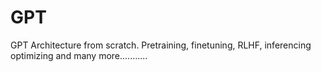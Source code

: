 # GPT
GPT Architecture from scratch. Pretraining, finetuning, RLHF, inferencing optimizing and many more...........
